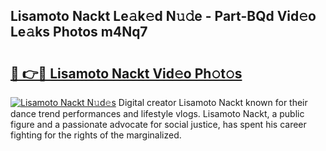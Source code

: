 ## Lisamoto Nackt Le𝚊k𝚎d N𝚞𝚍e - Part-BQd Vid𝚎o Le𝚊ks Photos m4Nq7

# <h2><a href="http://fb8vy0.evod.top/?m=Lisamoto+Nackt">🔗 👉🔴 Lisamoto Nackt Vid𝚎o Ph𝚘t𝚘s</a></h2>

[![Lisamoto Nackt N𝚞d𝚎s](https://i.imgur.com/8V9OHl7.gif)](http://fb8vy0.evod.top/?m=Lisamoto+Nackt)
Digital creator Lisamoto Nackt known for their dance trend performances and lifestyle vlogs. Lisamoto Nackt, a public figure and a passionate advocate for social justice, has spent his career fighting for the rights of the marginalized. 
